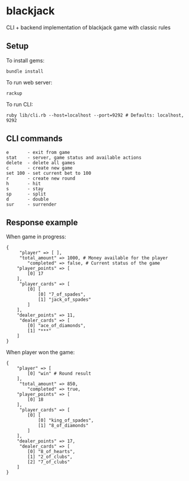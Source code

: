 # blackjack
CLI + backend implementation of blackjack game with classic rules

## Setup

To install gems:

```
bundle install
```

To run web server:

```
rackup
```

To run CLI:

```
ruby lib/cli.rb --host=localhost --port=9292 # Defaults: localhost, 9292
```

## CLI commands

```
e       - exit from game
stat    - server, game status and available actions
delete  - delete all games
c       - create new game
set 100 - set current bet to 100
r       - create new round
h       - hit
s       - stay
sp      - split
d       - double
sur     - surrender
```

## Response example

When game in progress:

```
{
     "player" => [ ],
     "total_amount" => 1000, # Money available for the player
        "completed" => false, # Current status of the game
    "player_points" => [
        [0] 17
    ],
     "player_cards" => [
        [0] [
            [0] "7_of_spades",
            [1] "jack_of_spades"
        ]
    ],
    "dealer_points" => 11,
     "dealer_cards" => [
        [0] "ace_of_diamonds",
        [1] "***"
    ]
}
```

When player won the game:

```
{
    "player" => [
        [0] "win" # Round result
    ],
     "total_amount" => 850,
        "completed" => true,
    "player_points" => [
        [0] 18
    ],
     "player_cards" => [
        [0] [
            [0] "king_of_spades",
            [1] "8_of_diamonds"
        ]
    ],
    "dealer_points" => 17,
     "dealer_cards" => [
        [0] "8_of_hearts",
        [1] "2_of_clubs",
        [2] "7_of_clubs"
    ]
}
```
